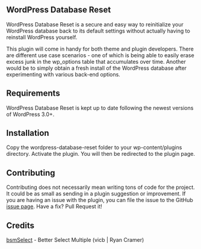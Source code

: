 WordPress Database Reset
------------------------

WordPress Database Reset is a secure and easy way to reinitialize your WordPress 
database back to its default settings without actually having to reinstall WordPress yourself.

This plugin will come in handy for both theme and plugin developers. There are different
use case scenarios - one of which is being able to easily erase excess junk in the wp_options
table that accumulates over time. Another would be to simply obtain a fresh install of
the WordPress database after experimenting with various back-end options.

Requirements
------------

WordPress Database Reset is kept up to date following the newest versions of WordPress 3.0+.

Installation
------------

Copy the wordpress-database-reset folder to your wp-content/plugins directory. 
Activate the plugin. You will then be redirected to the plugin page.

Contributing
------------

Contributing does not necessarily mean writing tons of code for the project. It could be as small
as sending in a plugin suggestion or improvement. If you are having an issue with the plugin,
you can file the issue to the GitHub [issue page][1]. Have a fix? Pull Request it!

Credits
-------

[bsmSelect][2] - Better Select Multiple (vicb | Ryan Cramer)

[1]: https://github.com/chrisberthe/wordpress-database-reset/issues
[2]: https://github.com/vicb/bsmSelect